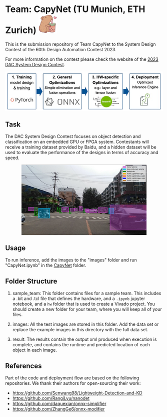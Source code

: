 # Team: CapyNet (TU Munich, ETH Zurich) <img src="images/capy.png" alt="Image" width="60" > 
This is the submission repository of Team CapyNet to the System Design Contest of the 60th Design Automation Contest 2023.

For more information on the contest please check the website of the [2023 DAC System Design Contest](https://dac-sdc.github.io/2023/).

<div style="display: flex; justify-content: center;">
    <img src="images/pipeline.png" alt="Image" width="600" >  
</div>

## Task

The DAC System Design Contest focuses on object detection and classification on an embedded GPU or FPGA system. Contestants will receive a training dataset provided by Baidu, and a hidden dataset will be used to evaluate the performance of the designs in terms of accuracy and speed.

<div style="display: flex; justify-content: center;">
    <img src="images/task.jpg" alt="Image" width="400" >  
</div>

## Usage

To run inference, add the images to the "images" folder and run "CapyNet.ipynb" in the [CapyNet](/CapyNet/) folder.

## Folder Structure

1. sample_team: This folder contains files for a sample team.  This includes a <teamname>.bit and <teamname>.tcl file that defines the hardware, and a `.ipynb` jupyter notebook, and a `hw` folder that is used to create a Vivado project.  You should create a new folder for your team, where you will keep all of your files.

2. images: All the test images are stored in this folder.  Add the data set or replace the example images in this directory with the full data set.

3. result: The results contain the output xml produced when execution is complete, and contains the runtime and predicted location of each object in each image.

## References
Part of the code and deployment flow are based on the following repositories. We thank their authors for open-sourcing their work:

* https://github.com/Senwang98/Lightweight-Detection-and-KD
* https://github.com/RangiLyu/nanodet
* https://github.com/daquexian/onnx-simplifier
* https://github.com/ZhangGe6/onnx-modifier

